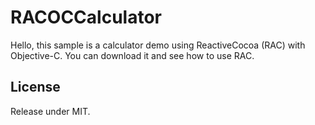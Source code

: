 # RACOCCalculator

Hello, this sample is a calculator demo using ReactiveCocoa (RAC) with Objective-C. You can download it and see how to use RAC.


## License

Release under MIT.
